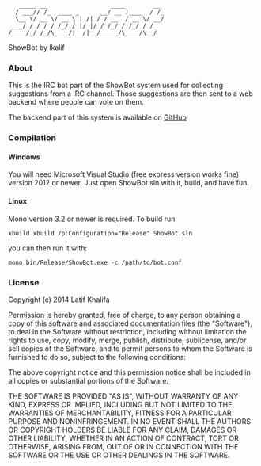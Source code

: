        _____ __                  ____        __ 
      / ___// /_  ____ _      __/ __ )____  / /_
      \__ \/ __ \/ __ \ | /| / / __  / __ \/ __/
     ___/ / / / / /_/ / |/ |/ / /_/ / /_/ / /_  
    /____/_/ /_/\____/|__/|__/_____/\____/\__/  

ShowBot by lkalif

### About

This is the IRC bot part of the ShowBot system used for collecting 
suggestions from a IRC channel. Those suggestions are then sent to
a web backend where people can vote on them.

The backend part of this system is available on [GitHub](https://github.com/lkalif/ShowBot-backend)

### Compilation 

#### Windows

You will need Microsoft Visual Studio (free express version works fine) version 2012
or newer. Just open ShowBot.sln with it, build, and have fun.

#### Linux

Mono version 3.2 or newer is required. To build run

    xbuild xbuild /p:Configuration="Release" ShowBot.sln

you can then run it with:

    mono bin/Release/ShowBot.exe -c /path/to/bot.conf

### License

Copyright (c) 2014 Latif Khalifa

Permission is hereby granted, free of charge, to any person obtaining a copy
of this software and associated documentation files (the "Software"), to deal
in the Software without restriction, including without limitation the rights
to use, copy, modify, merge, publish, distribute, sublicense, and/or sell
copies of the Software, and to permit persons to whom the Software is
furnished to do so, subject to the following conditions:

The above copyright notice and this permission notice shall be included in
all copies or substantial portions of the Software.

THE SOFTWARE IS PROVIDED "AS IS", WITHOUT WARRANTY OF ANY KIND, EXPRESS OR
IMPLIED, INCLUDING BUT NOT LIMITED TO THE WARRANTIES OF MERCHANTABILITY,
FITNESS FOR A PARTICULAR PURPOSE AND NONINFRINGEMENT. IN NO EVENT SHALL THE
AUTHORS OR COPYRIGHT HOLDERS BE LIABLE FOR ANY CLAIM, DAMAGES OR OTHER
LIABILITY, WHETHER IN AN ACTION OF CONTRACT, TORT OR OTHERWISE, ARISING FROM,
OUT OF OR IN CONNECTION WITH THE SOFTWARE OR THE USE OR OTHER DEALINGS IN
THE SOFTWARE.

